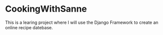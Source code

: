 # CookingWithSanne
This is a learing project where I will use the Django Framework to create an online recipe datebase.
